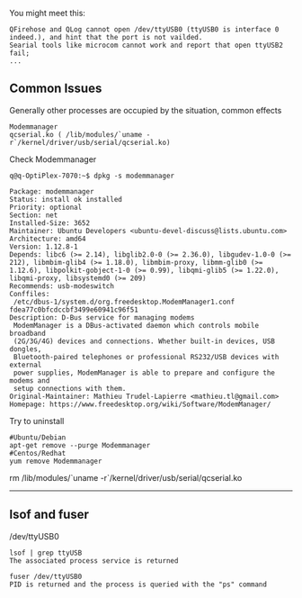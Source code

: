 You might meet this:

	QFirehose and QLog cannot open /dev/ttyUSB0 (ttyUSB0 is interface 0 indeed.), and hint that the port is not vailded.
	Searial tools like microcom cannot work and report that open ttyUSB2 fail;
	...
	
## Common Issues

Generally other processes are occupied by the situation, common effects
	
	Modemmanager 
	qcserial.ko ( /lib/modules/`uname -r`/kernel/driver/usb/serial/qcserial.ko)

Check Modemmanager

	q@q-OptiPlex-7070:~$ dpkg -s modemmanager
	
	Package: modemmanager
	Status: install ok installed
	Priority: optional
	Section: net
	Installed-Size: 3652
	Maintainer: Ubuntu Developers <ubuntu-devel-discuss@lists.ubuntu.com>
	Architecture: amd64
	Version: 1.12.8-1
	Depends: libc6 (>= 2.14), libglib2.0-0 (>= 2.36.0), libgudev-1.0-0 (>= 212), libmbim-glib4 (>= 1.18.0), libmbim-proxy, libmm-glib0 (>= 1.12.6), libpolkit-gobject-1-0 (>= 0.99), libqmi-glib5 (>= 1.22.0), libqmi-proxy, libsystemd0 (>= 209)
	Recommends: usb-modeswitch
	Conffiles:
	 /etc/dbus-1/system.d/org.freedesktop.ModemManager1.conf fdea77c0bfcdccbf3499e60941c96f51
	Description: D-Bus service for managing modems
	 ModemManager is a DBus-activated daemon which controls mobile broadband
	 (2G/3G/4G) devices and connections. Whether built-in devices, USB dongles,
	 Bluetooth-paired telephones or professional RS232/USB devices with external
	 power supplies, ModemManager is able to prepare and configure the modems and
	 setup connections with them.
	Original-Maintainer: Mathieu Trudel-Lapierre <mathieu.tl@gmail.com>
	Homepage: https://www.freedesktop.org/wiki/Software/ModemManager/

Try to uninstall
	
	#Ubuntu/Debian
	apt-get remove --purge Modemmanager
	#Centos/Redhat
	yum remove Modemmanager

rm /lib/modules/\`uname -r\`/kernel/driver/usb/serial/qcserial.ko


----------

## lsof and fuser 

 /dev/ttyUSB0

	lsof | grep ttyUSB
	The associated process service is returned

	fuser /dev/ttyUSB0
	PID is returned and the process is queried with the "ps" command


##


